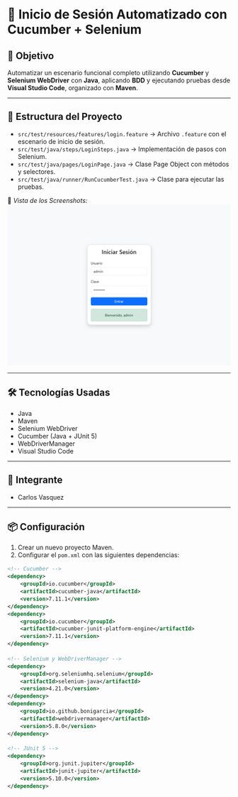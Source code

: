 # 🧪 Inicio de Sesión Automatizado con Cucumber + Selenium

## 🎯 Objetivo  
Automatizar un escenario funcional completo utilizando **Cucumber** y **Selenium WebDriver** con **Java**, aplicando **BDD** y ejecutando pruebas desde **Visual Studio Code**, organizado con **Maven**.

---

## 📁 Estructura del Proyecto

- `src/test/resources/features/login.feature` → Archivo `.feature` con el escenario de inicio de sesión.  
- `src/test/java/steps/LoginSteps.java` → Implementación de pasos con Selenium.  
- `src/test/java/pages/LoginPage.java` → Clase Page Object con métodos y selectores.  
- `src/test/java/runner/RunCucumberTest.java` → Clase para ejecutar las pruebas.

📸 *Vista de los Screenshots:*  
![ScreenShots](screenshots/Usuario_accede_con_credenciales_v_lidas.png)


---

## 🛠️ Tecnologías Usadas

- Java  
- Maven  
- Selenium WebDriver  
- Cucumber (Java + JUnit 5)  
- WebDriverManager  
- Visual Studio Code

---

## 👤 Integrante

- Carlos Vasquez

---

## 📦 Configuración

1. Crear un nuevo proyecto Maven.  
2. Configurar el `pom.xml` con las siguientes dependencias:

```xml
<!-- Cucumber -->
<dependency>
    <groupId>io.cucumber</groupId>
    <artifactId>cucumber-java</artifactId>
    <version>7.11.1</version>
</dependency>
<dependency>
    <groupId>io.cucumber</groupId>
    <artifactId>cucumber-junit-platform-engine</artifactId>
    <version>7.11.1</version>
</dependency>

<!-- Selenium y WebDriverManager -->
<dependency>
    <groupId>org.seleniumhq.selenium</groupId>
    <artifactId>selenium-java</artifactId>
    <version>4.21.0</version>
</dependency>
<dependency>
    <groupId>io.github.bonigarcia</groupId>
    <artifactId>webdrivermanager</artifactId>
    <version>5.8.0</version>
</dependency>

<!-- JUnit 5 -->
<dependency>
    <groupId>org.junit.jupiter</groupId>
    <artifactId>junit-jupiter</artifactId>
    <version>5.10.0</version>
</dependency>


